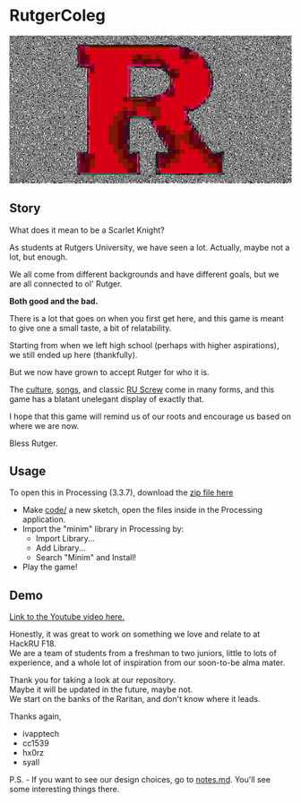 # RutgerColeg

![alt text](https://github.com/syall/RutgerColeg/blob/master/art/icons/ruger.png "Ruger") 

## Story  
What does it mean to be a Scarlet Knight?  

As students at Rutgers University, we have seen a lot. Actually, maybe not a lot, but enough.  

We all come from different backgrounds and have different goals, but we are all connected to ol' Rutger.  

**Both good and the bad.**

There is a lot that goes on when you first get here, and this game is meant to give one a small taste, a bit of relatability.  

Starting from when we left high school (perhaps with higher aspirations), we still ended up here (thankfully).

But we now have grown to accept Rutger for who it is.  

The [culture](https://github.com/syall/RutgerColeg/blob/master/art/background/dutta.jpg), [songs](https://github.com/syall/RutgerColeg/tree/master/sound/music), and classic [RU Screw](https://github.com/syall/RutgerColeg/blob/master/art/background/tution.png) come in many forms, and this game has a blatant unelegant display of exactly that.

I hope that this game will remind us of our roots and encourage us based on where we are now.

Bless Rutger.


## Usage
To open this in Processing (3.3.7), download the [zip file here](https://github.com/syall/RutgerColeg/archive/master.zip)  
* Make [code/](https://github.com/syall/RutgerColeg/tree/master/code) a new sketch, open the files inside in the Processing application.
* Import the "minim" library in Processing by:
  * Import Library...  
  * Add Library...  
  * Search "Minim" and Install!  
* Play the game!

## Demo
[Link to the Youtube video here.](https://www.youtube.com/watch?v=sHJpmG9_UlI&feature=youtu.be)

Honestly, it was great to work on something we love and relate to at HackRU F18.  
We are a team of students from a freshman to two juniors, little to lots of experience, and a whole lot of inspiration from our soon-to-be alma mater.

Thank you for taking a look at our repository.  
Maybe it will be updated in the future, maybe not.  
We start on the banks of the Raritan, and don't know where it leads.

Thanks again,  
- ivapptech
- cc1539
- hx0rz
- syall

P.S. - If you want to see our design choices, go to [notes.md](notes.md). You'll see some interesting things there.
